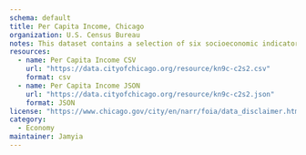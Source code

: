 ```yaml
---
schema: default
title: Per Capita Income, Chicago
organization: U.S. Census Bureau
notes: This dataset contains a selection of six socioeconomic indicators of public health significance and a “hardship index,” by Chicago community area, for the years 2008 – 2012. The indicators are the percent of occupied housing units with more than one person per room (i.e., crowded housing); the percent of households living below the federal poverty level; the percent of persons in the labor force over the age of 16 years that are unemployed; the percent of persons over the age of 25 years without a high school diploma; the percent of the population under 18 or over 64 years of age (i.e., dependency); and per capita income. Indicators for Chicago as a whole are provided in the final row of the table.
resources:
  - name: Per Capita Income CSV
    url: "https://data.cityofchicago.org/resource/kn9c-c2s2.csv"
    format: csv
  - name: Per Capita Income JSON
    url: "https://data.cityofchicago.org/resource/kn9c-c2s2.json"
    format: JSON
license: "https://www.chicago.gov/city/en/narr/foia/data_disclaimer.html"
category:
  - Economy
maintainer: Jamyia
---
```

